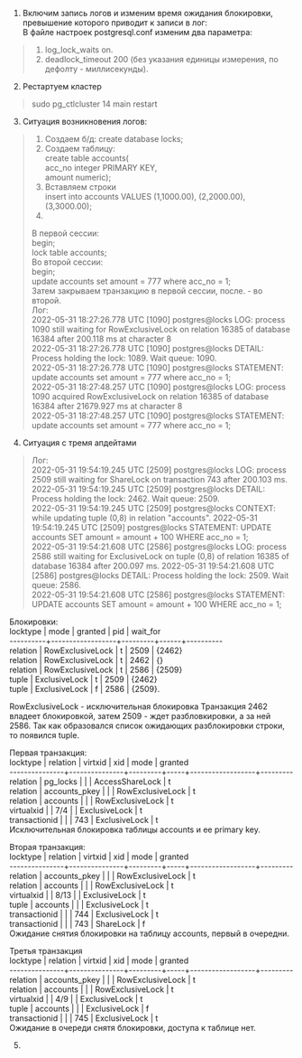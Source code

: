 1. Включим запись логов и изменим время ожидания блокировки, превышение которого приводит к записи в лог:    
В файле настроек postgresql.conf изменим два параметра:  
> 1) log_lock_waits on. 
> 2) deadlock_timeout 200 (без указания единицы измерения, по дефолту - миллисекунды). 
2. Рестартуем кластер     
> sudo pg_ctlcluster 14 main restart      
3. Ситуация возникновения логов:  
> 1) Создаем б/д: create database locks;
> 2) Создаем таблицу:   
> create table accounts(  
>  acc_no integer PRIMARY KEY,  
>  amount numeric);  
> 3) Вставляем строки   
> insert into accounts VALUES (1,1000.00), (2,2000.00), (3,3000.00);  
> 4) 
> В первой сессии:   
> begin;       
> lock table accounts;  
> Во второй сессии:   
> begin;  
> update accounts set amount = 777 where acc_no = 1;  
> Затем закрываем транзакцию в первой сессии, после. - во второй.  
> Лог:    
> 2022-05-31 18:27:26.778 UTC [1090] postgres@locks LOG:  process 1090 still waiting for RowExclusiveLock on relation 16385 of database 16384 after 200.118 ms at character 8   
> 2022-05-31 18:27:26.778 UTC [1090] postgres@locks DETAIL:  Process holding the lock: 1089. Wait queue: 1090.    
> 2022-05-31 18:27:26.778 UTC [1090] postgres@locks STATEMENT:  update accounts set amount = 777 where acc_no = 1;     
> 2022-05-31 18:27:48.257 UTC [1090] postgres@locks LOG:  process 1090 acquired RowExclusiveLock on relation 16385 of database 16384 after 21679.927 ms at character 8   
> 2022-05-31 18:27:48.257 UTC [1090] postgres@locks STATEMENT:  update accounts set amount = 777 where acc_no = 1;      
4. Ситуация с тремя апдейтами  
> Лог:  
> 2022-05-31 19:54:19.245 UTC [2509] postgres@locks LOG:  process 2509 still waiting for ShareLock on transaction 743 after 200.103 ms.    
> 2022-05-31 19:54:19.245 UTC [2509] postgres@locks DETAIL:  Process holding the lock: 2462. Wait queue: 2509.  
> 2022-05-31 19:54:19.245 UTC [2509] postgres@locks CONTEXT:  while updating tuple (0,8) in relation "accounts". 
> 2022-05-31 19:54:19.245 UTC [2509] postgres@locks STATEMENT:  UPDATE accounts SET amount = amount + 100 WHERE acc_no = 1;  
> 2022-05-31 19:54:21.608 UTC [2586] postgres@locks LOG:  process 2586 still waiting for ExclusiveLock on tuple (0,8) of relation 16385 of database 16384 after 200.097 ms. 
> 2022-05-31 19:54:21.608 UTC [2586] postgres@locks DETAIL:  Process holding the lock: 2509. Wait queue: 2586.  
> 2022-05-31 19:54:21.608 UTC [2586] postgres@locks STATEMENT:  UPDATE accounts SET amount = amount + 100 WHERE acc_no = 1;        

Блокировки:      
locktype  |       mode       | granted | pid  | wait_for     
----------+------------------+---------+------+----------    
 relation | RowExclusiveLock | t       | 2509 | {2462}        
 relation | RowExclusiveLock | t       | 2462 | {}      
 relation | RowExclusiveLock | t       | 2586 | {2509}     
 tuple    | ExclusiveLock    | t       | 2509 | {2462}     
 tuple    | ExclusiveLock    | f       | 2586 | {2509}. 
 
 RowExclusiveLock - исключительная блокировка
 Транзакция 2462 владеет блокировкой, затем 2509 - ждет разбловкировки, а за ней 2586. 
 Так как образовался список ожидающих разблокировки строки, то появился tuple.
   
Первая транзакция:    
   locktype    |   relation    | virtxid | xid |       mode       | granted     
---------------+---------------+---------+-----+------------------+---------    
 relation      | pg_locks      |         |     | AccessShareLock  | t   
 relation      | accounts_pkey |         |     | RowExclusiveLock | t   
 relation      | accounts      |         |     | RowExclusiveLock | t   
 virtualxid    |               | 7/4     |     | ExclusiveLock    | t   
 transactionid |               |         | 743 | ExclusiveLock    | t   
 Исключительная блокировка таблицы accounts и ее primary key.  
    
 Вторая транзакция:   
   locktype    |   relation    | virtxid | xid |       mode       | granted       
---------------+---------------+---------+-----+------------------+---------    
 relation      | accounts_pkey |         |     | RowExclusiveLock | t   
 relation      | accounts      |         |     | RowExclusiveLock | t   
 virtualxid    |               | 8/13    |     | ExclusiveLock    | t  
 tuple         | accounts      |         |     | ExclusiveLock    | t     
 transactionid |               |         | 744 | ExclusiveLock    | t   
 transactionid |               |         | 743 | ShareLock        | f   
 Ожидание снятия блокировки на таблицу accounts, первый в очередни.  
   
 Третья транзакция       
    locktype    |   relation    | virtxid | xid |       mode       | granted   
---------------+---------------+---------+-----+------------------+---------  
 relation      | accounts_pkey |         |     | RowExclusiveLock | t   
 relation      | accounts      |         |     | RowExclusiveLock | t    
 virtualxid    |               | 4/9     |     | ExclusiveLock    | t   
 tuple         | accounts      |         |     | ExclusiveLock    | f     
 transactionid |               |         | 745 | ExclusiveLock    | t  
Ожидание в очереди снятя блокировки, доступа к таблице нет.     

5. 
